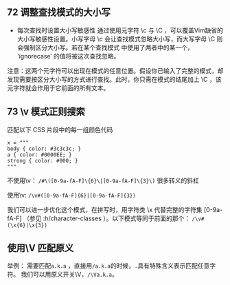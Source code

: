 ## 72 调整查找模式的大小写

- 每次查找时设置大小写敏感性
通过使用元字符 \c 与 \C ，可以覆盖Vim缺省的大小写敏感性设置。小写字母 \c
会让查找模式忽略大小写，而大写字母 \C 则会强制区分大小写。若在某个查找模式
中使用了两者中的某一个， ‘ignorecase’ 的值将被这次查找忽略。

注意：这两个元字符可以出现在模式的任意位置。假设你已输入了完整的模式，却
发现需要按区分大小写的方式进行查找。此时，你只需在模式的结尾加上 \C ，该
元字符就会作用于它前面的所有文本。

## 73 \v 模式正则搜索

匹配以下 CSS 片段中的每一组颜色代码
```
x = """
body { color: #3c3c3c; }
a { color: #0000EE; }
strong { color: #000; }
"""
```

不使用\v：
`/#\([0-9a-fA-F]\{6}\|[0-9a-fA-F]\{3}\)`  很多转义的斜杠

使用\v:
`/\v#([0-9a-fA-F]{6}|[0-9a-fA-F]{3})`

我们可以进一步优化这个模式，在拼写时，用字符类 \x 代替完整的字符集
[0-9a-fA-F] （参见 :h/character-classes  ）。以下模式等同于前面的那个：
`/\v#(\x{6}|\x{3})`

## 使用\V 匹配原义

举例：
需要匹配`a.k.a` ，直接用`/a.k.a`的时候，`.`具有特殊含义表示匹配任意字符。
我们可以用原义开关\V，`/\Va.k.a`。